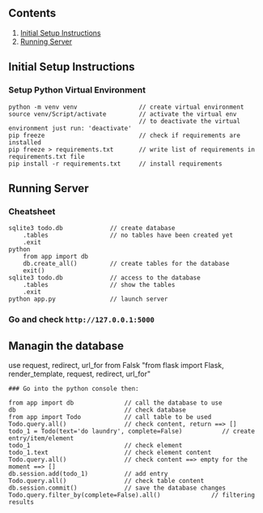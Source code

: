 ## Contents

1. [Initial Setup Instructions](#initial-setup-instructions)
2. [Running Server](#running-server)


## Initial Setup Instructions

### Setup Python Virtual Environment
```buildoutcfg
python -m venv venv                 // create virtual environment
source venv/Script/activate         // activate the virtual env
                                    // to deactivate the virtual environment just run: 'deactivate'
pip freeze                          // check if requirements are installed
pip freeze > requirements.txt       // write list of requirements in requirements.txt file
pip install -r requirements.txt     // install requirements
```
## Running Server
### Cheatsheet
```buildoutcfg
sqlite3 todo.db             // create database
    .tables                 // no tables have been created yet
    .exit
python
    from app import db
    db.create_all()         // create tables for the database
    exit()
sqlite3 todo.db             // access to the database
    .tables                 // show the tables
    .exit
python app.py               // launch server
```
### Go and check `http://127.0.0.1:5000`

## Managin the database
use request, redirect, url_for from Falsk
"from flask import Flask, render_template, request, redirect, url_for"
```buildoutcfg
### Go into the python console then:

from app import db              // call the database to use
db                              // check database
from app import Todo            // call table to be used
Todo.query.all()                // check content, return ==> []
todo_1 = Todo(text='do laundry', complete=False)           // create entry/item/element
todo_1                          // check element
todo_1.text                     // check element content
Todo.query.all()                // check content ==> empty for the moment ==> []
db.session.add(todo_1)          // add entry
Todo.query.all()                // check table content
db.session.commit()             // save the database changes
Todo.query.filter_by(complete=False).all()              // filtering results
```
